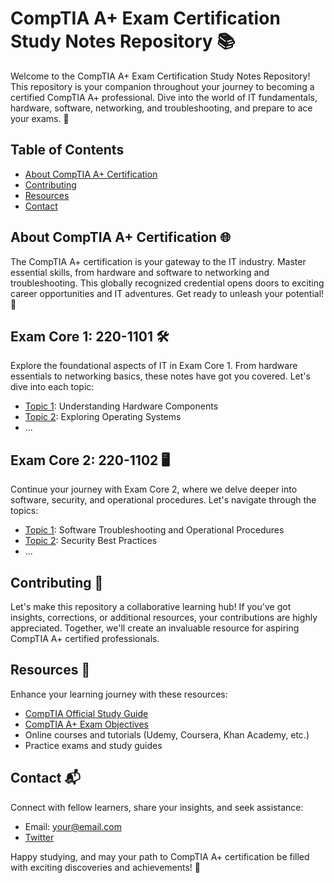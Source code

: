 # CompTIA A+ Exam Certification Study Notes Repository 📚

Welcome to the CompTIA A+ Exam Certification Study Notes Repository! This repository is your companion throughout your journey to becoming a certified CompTIA A+ professional. Dive into the world of IT fundamentals, hardware, software, networking, and troubleshooting, and prepare to ace your exams. 🚀

## Table of Contents

- [About CompTIA A+ Certification](#about-comptia-a-certification)
- [Contributing](#contributing)
- [Resources](#resources)
- [Contact](#contact)

## About CompTIA A+ Certification 🌐

The CompTIA A+ certification is your gateway to the IT industry. Master essential skills, from hardware and software to networking and troubleshooting. This globally recognized credential opens doors to exciting career opportunities and IT adventures. Get ready to unleash your potential! 💪

## Exam Core 1: 220-1101 🛠️

Explore the foundational aspects of IT in Exam Core 1. From hardware essentials to networking basics, these notes have got you covered. Let's dive into each topic:

- [Topic 1](./Exam%20Core%201%3A%20220-1101/Topic%201/README.md): Understanding Hardware Components
- [Topic 2](./Exam%20Core%201%3A%20220-1101/Topic%202/README.md): Exploring Operating Systems
- ...

## Exam Core 2: 220-1102 🖥️

Continue your journey with Exam Core 2, where we delve deeper into software, security, and operational procedures. Let's navigate through the topics:

- [Topic 1](./Exam%20Core%202%3A%20220-1102/Topic%201/README.md): Software Troubleshooting and Operational Procedures
- [Topic 2](./Exam%20Core%202%3A%20220-1102/Topic%202/README.md): Security Best Practices
- ...

## Contributing 🤝

Let's make this repository a collaborative learning hub! If you've got insights, corrections, or additional resources, your contributions are highly appreciated. Together, we'll create an invaluable resource for aspiring CompTIA A+ certified professionals.

## Resources 📖

Enhance your learning journey with these resources:

- [CompTIA Official Study Guide](https://www.comptia.org/certifications/a)
- [CompTIA A+ Exam Objectives](https://www.comptia.org/certifications/a/objectives)
- Online courses and tutorials (Udemy, Coursera, Khan Academy, etc.)
- Practice exams and study guides

## Contact 📬

Connect with fellow learners, share your insights, and seek assistance:

- Email: your@email.com
- [Twitter](https://twitter.com/yourusername)

Happy studying, and may your path to CompTIA A+ certification be filled with exciting discoveries and achievements! 🌟
